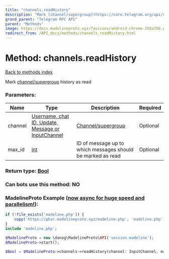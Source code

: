 ```yaml
---
title: "channels.readHistory"
description: "Mark [channel/supergroup](https://core.telegram.org/api/channel) history as read"
grand_parent: "Telegram RPC API"
parent: "Methods"
image: https://docs.madelineproto.xyz/favicons/android-chrome-256x256.png
redirect_from: /API_docs/methods/channels_readHistory.html
---
```

# Method: channels.readHistory
[Back to methods index](index.html)



Mark [channel/supergroup](https://core.telegram.org/api/channel) history as read

### Parameters:

| Name     |    Type       | Description | Required |
|----------|---------------|-------------|----------|
|channel|[Username, chat ID, Update, Message or InputChannel](/API_docs/types/InputChannel.html) | [Channel/supergroup](https://core.telegram.org/api/channel) | Optional|
|max\_id|[int](/API_docs/types/int.html) | ID of message up to which messages should be marked as read | Optional|


### Return type: [Bool](/API_docs/types/Bool.html)

### Can bots use this method: **NO**


### MadelineProto Example ([now async for huge speed and parallelism!](https://docs.madelineproto.xyz/docs/ASYNC.html)):


```php
if (!file_exists('madeline.php')) {
    copy('https://phar.madelineproto.xyz/madeline.php', 'madeline.php');
}
include 'madeline.php';

$MadelineProto = new \danog\MadelineProto\API('session.madeline');
$MadelineProto->start();

$Bool = $MadelineProto->channels->readHistory(channel: InputChannel, max_id: int, );
```

